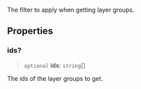 The filter to apply when getting layer groups.

## Properties

### ids?

> `optional` **ids**: `string`\[]

The ids of the layer groups to get.
